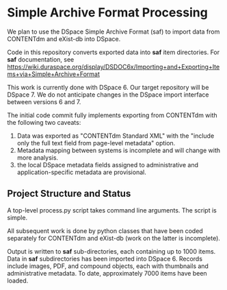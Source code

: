 # Simple Archive Format Processing

We plan to use the DSpace Simple Archive Format (saf) to import data from CONTENTdm and eXist-db into DSpace.

Code in this repository converts exported data into **saf** item directories. For **saf** 
documentation, see https://wiki.duraspace.org/display/DSDOC6x/Importing+and+Exporting+Items+via+Simple+Archive+Format

This work is currently done with DSpace 6.  Our target repository will be DSpace 7.  We do not anticipate changes
in the DSpace import interface between versions 6 and 7.

The initial code commit fully implements exporting from CONTENTdm with the following two caveats:

1. Data was exported as "CONTENTdm Standard XML" with the "include only the full text field from page-level metadata"
option.
2. Metadata mapping between systems is incomplete and will change with more analysis.
3. the local DSpace metadata fields assigned to administrative and application-specific metadata are provisional.

## Project Structure and Status

A top-level process.py script takes command line arguments.  The script is simple. 

All subsequent work is done by python classes that have been coded separately for CONTENTdm and eXist-db 
(work on the latter is incomplete).

Output is written to **saf** sub-directories, each containing up to 1000 items. Data in **saf** subdirectories has been
 imported into DSpace 6.  Records include images, PDF, and compound objects, each with thumbnails and 
administrative metadata. To date, approximately 7000 items have been loaded.